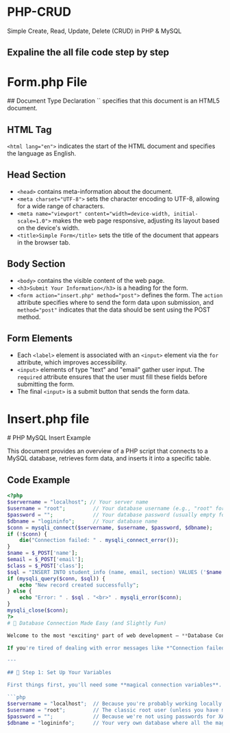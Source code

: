 # PHP-CRUD
Simple Create, Read, Update, Delete (CRUD) in PHP &amp; MySQL
<h2>Expaline the all file code step by step </h2>
<h1>Form.php File</h1>
## Document Type Declaration
`<!DOCTYPE html>` specifies that this document is an HTML5 document.

## HTML Tag
`<html lang="en">` indicates the start of the HTML document and specifies the language as English.

## Head Section
- `<head>` contains meta-information about the document.
- `<meta charset="UTF-8">` sets the character encoding to UTF-8, allowing for a wide range of characters.
- `<meta name="viewport" content="width=device-width, initial-scale=1.0">` makes the web page responsive, adjusting its layout based on the device's width.
- `<title>Simple Form</title>` sets the title of the document that appears in the browser tab.

## Body Section
- `<body>` contains the visible content of the web page.
- `<h3>Submit Your Information</h3>` is a heading for the form.
- `<form action="insert.php" method="post">` defines the form. The `action` attribute specifies where to send the form data upon submission, and `method="post"` indicates that the data should be sent using the POST method.

## Form Elements
- Each `<label>` element is associated with an `<input>` element via the `for` attribute, which improves accessibility.
- `<input>` elements of type "text" and "email" gather user input. The `required` attribute ensures that the user must fill these fields before submitting the form.
- The final `<input>` is a submit button that sends the form data.
<h1>Insert.php file </h1>
# PHP MySQL Insert Example

This document provides an overview of a PHP script that connects to a MySQL database, retrieves form data, and inserts it into a specific table.

## Code Example

```php
<?php
$servername = "localhost"; // Your server name
$username = "root";         // Your database username (e.g., "root" for XAMPP)
$password = "";             // Your database password (usually empty for XAMPP)
$dbname = "logininfo";      // Your database name
$conn = mysqli_connect($servername, $username, $password, $dbname);
if (!$conn) {
    die("Connection failed: " . mysqli_connect_error());
}
$name = $_POST['name'];
$email = $_POST['email'];
$class = $_POST['class'];
$sql = "INSERT INTO student_info (name, email, section) VALUES ('$name', '$email', '$class')";
if (mysqli_query($conn, $sql)) {
    echo "New record created successfully";
} else {
    echo "Error: " . $sql . "<br>" . mysqli_error($conn);
}
mysqli_close($conn);
?>
# 🎉 Database Connection Made Easy (and Slightly Fun)

Welcome to the most *exciting* part of web development – **Database Connection**! 🥳

If you're tired of dealing with error messages like *"Connection failed: No server found"* or *"Oops, we couldn't insert your data"*, you've come to the right place. Buckle up, it's time to get your database connection running smoothly.

---

## 📌 Step 1: Set Up Your Variables

First things first, you'll need some **magical connection variables**. These are like the **secret keys** to the kingdom of your database. 🔑✨

```php
$servername = "localhost";  // Because you're probably working locally (unless you're some kind of database wizard).
$username = "root";         // The classic root user (unless you have more security concerns than a fortress).
$password = "";             // Because we're not using passwords for XAMPP... but you should on production. Seriously.
$dbname = "logininfo";      // Your very own database where all the magic happens (also, your data lives here).

